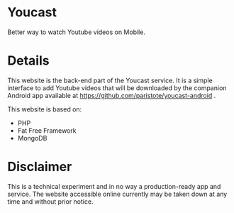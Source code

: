 Youcast
=======

Better way to watch Youtube videos on Mobile.

Details
=======

This website is the back-end part of the Youcast service. It is a simple interface to add Youtube videos that will be downloaded by the companion Android app available at https://github.com/paristote/youcast-android .

This website is based on:
- PHP
- Fat Free Framework
- MongoDB

Disclaimer
==========

This is a technical experiment and in no way a production-ready app and service.
The website accessible online currently may be taken down at any time and without prior notice.